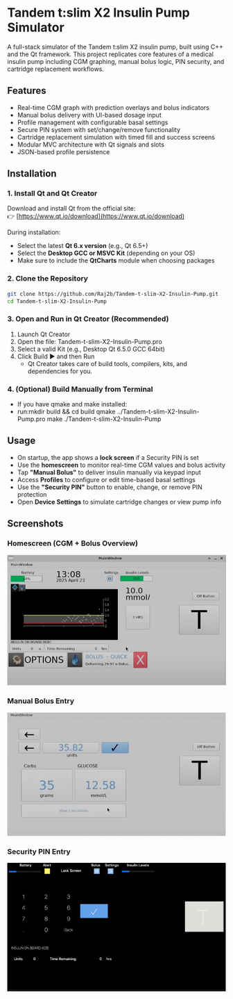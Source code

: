# Tandem t:slim X2 Insulin Pump Simulator

A full-stack simulator of the Tandem t:slim X2 insulin pump, built using C++ and the Qt framework. This project replicates core features of a medical insulin pump including CGM graphing, manual bolus logic, PIN security, and cartridge replacement workflows.

## Features

- Real-time CGM graph with prediction overlays and bolus indicators
- Manual bolus delivery with UI-based dosage input
- Profile management with configurable basal settings
- Secure PIN system with set/change/remove functionality
- Cartridge replacement simulation with timed fill and success screens
- Modular MVC architecture with Qt signals and slots
- JSON-based profile persistence

## Installation

### 1. Install Qt and Qt Creator

Download and install Qt from the official site:  
👉 [https://www.qt.io/download](https://www.qt.io/download)

During installation:
- Select the latest **Qt 6.x version** (e.g., Qt 6.5+)
- Select the **Desktop GCC or MSVC Kit** (depending on your OS)
- Make sure to include the **QtCharts** module when choosing packages

### 2. Clone the Repository

```bash
git clone https://github.com/Raj2b/Tandem-t-slim-X2-Insulin-Pump.git
cd Tandem-t-slim-X2-Insulin-Pump
```
### 3. Open and Run in Qt Creator (Recommended)

1. Launch Qt Creator
2. Open the file: Tandem-t-slim-X2-Insulin-Pump.pro
3. Select a valid Kit (e.g., Desktop Qt 6.5.0 GCC 64bit)
4. Click Build ▶️ and then Run
   - Qt Creator takes care of build tools, compilers, kits, and dependencies for you.
     
### 4. (Optional) Build Manually from Terminal

  - If you have qmake and make installed:
  - run:mkdir build && cd build
        qmake ../Tandem-t-slim-X2-Insulin-Pump.pro
        make
        ./Tandem-t-slim-X2-Insulin-Pump

## Usage
   - On startup, the app shows a **lock screen** if a Security PIN is set
   - Use the **homescreen** to monitor real-time CGM values and bolus activity
   - Tap **"Manual Bolus"** to deliver insulin manually via keypad input
   - Access **Profiles** to configure or edit time-based basal settings
   - Use the **"Security PIN"** button to enable, change, or remove PIN protection
   - Open **Device Settings** to simulate cartridge changes or view pump info

## Screenshots

### Homescreen (CGM + Bolus Overview)
![Homescreen](screenshots/HomeScreen.png)

### Manual Bolus Entry
![Manual Bolus](screenshots/ManualBolus.png)

### Security PIN Entry
![PIN Screen](screenshots/LockScreen.png)
